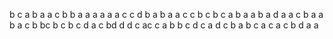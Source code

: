 b
c
a
b
a
a c
b
b a
a
a
a
a
a
c
c
d b
a b
a
a
c
c
b
c b
c
a
b
a
a b
a
d
a
a
c b
a
a
b
a
c
b
bc
b
c b
c d
a c
bd
d
d
c
ac
c a
b
b c
d
c
a
d
c b
a b
c a
c a
c b
d a
a

